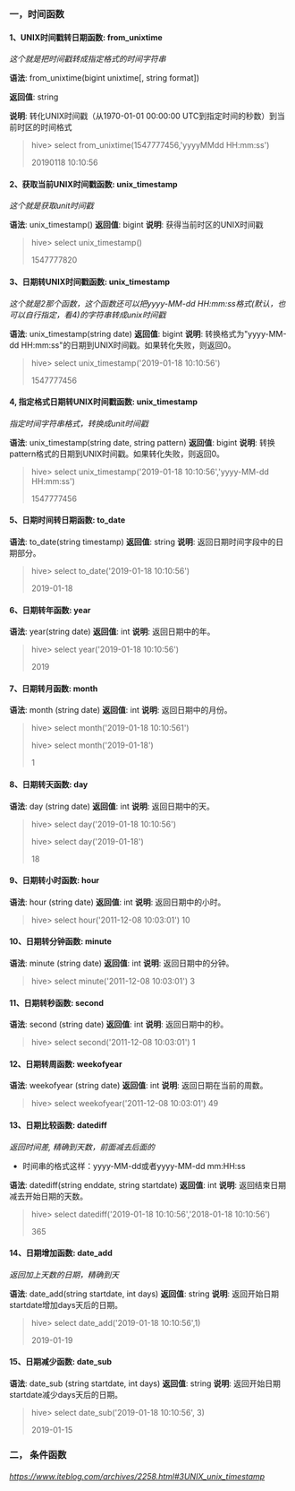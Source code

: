 ### 一，时间函数

#### 1、UNIX时间戳转日期函数: from_unixtime

*这个就是把时间戳转成指定格式的时间字符串*

**语法**: from_unixtime(bigint unixtime[, string format])

**返回值**: string

**说明**: 转化UNIX时间戳（从1970-01-01 00:00:00 UTC到指定时间的秒数）到当前时区的时间格式

> hive> select from_unixtime(1547777456,'yyyyMMdd HH:mm:ss')
>
> 20190118 10:10:56

#### 2、获取当前UNIX时间戳函数: unix_timestamp

*这个就是获取unit时间戳*

**语法**: unix_timestamp()
**返回值**: bigint
**说明**: 获得当前时区的UNIX时间戳

> hive> select unix_timestamp()
>
> 1547777820

#### 3、日期转UNIX时间戳函数: unix_timestamp

*这个就是2那个函数，这个函数还可以把yyyy-MM-dd HH:mm:ss格式(默认，也可以自行指定，看4)的字符串转成unix时间戳*

**语法**: unix_timestamp(string date)
**返回值**: bigint
**说明**: 转换格式为"yyyy-MM-dd HH:mm:ss"的日期到UNIX时间戳。如果转化失败，则返回0。

> hive> select unix_timestamp('2019-01-18 10:10:56') 
>
> 1547777456

#### 4, 指定格式日期转UNIX时间戳函数: unix_timestamp

*指定时间字符串格式，转换成unit时间戳*

**语法**: unix_timestamp(string date, string pattern)
**返回值**: bigint
**说明**: 转换pattern格式的日期到UNIX时间戳。如果转化失败，则返回0。

> hive> select unix_timestamp('2019-01-18 10:10:56','yyyy-MM-dd HH:mm:ss')
>
> 1547777456

#### 5、日期时间转日期函数: to_date

**语法**: to_date(string timestamp)
**返回值**: string
**说明**: 返回日期时间字段中的日期部分。

> hive> select to_date('2019-01-18 10:10:56')
>
> 2019-01-18

#### 6、日期转年函数: year

**语法**: year(string date)
**返回值**: int
**说明**: 返回日期中的年。

> hive> select year('2019-01-18 10:10:56')
>
> 2019

#### 7、日期转月函数: month

**语法**: month (string date)
**返回值**: int
**说明**: 返回日期中的月份。

> hive> select month('2019-01-18 10:10:561')
>
> hive> select month('2019-01-18')
>
> 1

#### 8、日期转天函数: day

**语法**: day (string date)
**返回值**: int
**说明**: 返回日期中的天。

> hive> select day('2019-01-18 10:10:56')
>
> hive> select day('2019-01-18')
>
> 18

#### 9、日期转小时函数: hour

**语法**: hour (string date)
**返回值**: int
**说明**: 返回日期中的小时。

> hive> select hour('2011-12-08 10:03:01') 
> 10

#### 10、日期转分钟函数: minute

**语法**: minute (string date)
**返回值**: int
**说明**: 返回日期中的分钟。

> hive> select minute('2011-12-08 10:03:01')
> 3

#### 11、日期转秒函数: second

**语法**: second (string date)
**返回值**: int
**说明**: 返回日期中的秒。

> hive> select second('2011-12-08 10:03:01')
> 1

#### 12、日期转周函数: weekofyear

**语法**: weekofyear (string date)
**返回值**: int
**说明**: 返回日期在当前的周数。

> hive> select weekofyear('2011-12-08 10:03:01')
> 49

#### 13、日期比较函数: datediff

*返回时间差, 精确到天数，前面减去后面的*

* 时间串的格式这样：yyyy-MM-dd或者yyyy-MM-dd mm:HH:ss

**语法**: datediff(string enddate, string startdate)
**返回值**: int
**说明**: 返回结束日期减去开始日期的天数。

> hive> select datediff('2019-01-18 10:10:56','2018-01-18 10:10:56')
>
> 365

#### 14、日期增加函数: date_add

*返回加上天数的日期，精确到天*

**语法**: date_add(string startdate, int days)
**返回值**: string
**说明**: 返回开始日期startdate增加days天后的日期。 

> hive> select date_add('2019-01-18 10:10:56',1)
>
> 2019-01-19

#### 15、日期减少函数: date_sub

**语法**: date_sub (string startdate, int days)
**返回值**: string
**说明**: 返回开始日期startdate减少days天后的日期。

> hive> select date_sub('2019-01-18 10:10:56', 3)
>
> 2019-01-15

### 二， 条件函数

###### https://www.iteblog.com/archives/2258.html#3UNIX_unix_timestamp